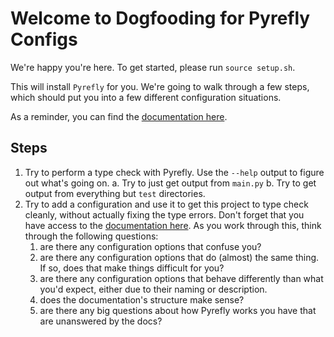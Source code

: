 # Welcome to Dogfooding for Pyrefly Configs

We're happy you're here. To get started, please run `source setup.sh`.

This will install `Pyrefly` for you. We're going to walk through a few steps, which
should put you into a few different configuration situations.

As a reminder, you can find the [documentation here](https://pyrefly.org/en/docs/configuration/).

## Steps

1. Try to perform a type check with Pyrefly. Use the `--help` output to figure out what's going on.
    a. Try to just get output from `main.py`
    b. Try to get output from everything but `test` directories.
2. Try to add a configuration and use it to get this project to type check cleanly,
without actually fixing the type errors.
Don't forget that you have access to the
[documentation here](https://pyrefly.org/en/docs/configuration/). As you work through
this, think through the following questions:
    1. are there any configuration options that confuse you?
    2. are there any configuration options that do (almost) the same thing. If so,
       does that make things difficult for you?
    3. are there any configuration options that behave differently than what
       you'd expect, either due to their naming or description.
    4. does the documentation's structure make sense?
    5. are there any big questions about how Pyrefly works you have that are unanswered
       by the docs?
